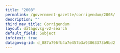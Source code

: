 ```yaml
---
title: "2008"
permalink: /government-gazette/corrigendum/2008/
description: ""
third_nav_title: Corrigendum
layout: datagovsg-v2-search
default_field: Subject
infotext: true
datagovsg-id: d_087a796fb4a7e457b3a93063373b9bd2
---
```

